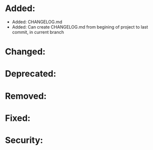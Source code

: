 
# Added:
- Added: CHANGELOG.md
- Added: Can create CHANGELOG.md from begining of project to last commit, in current branch

# Changed:


# Deprecated:


# Removed:


# Fixed:


# Security:
